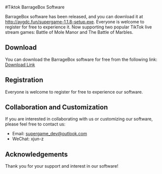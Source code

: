#Tiktok BarrageBox Software

BarrageBox software has been released, and you can download it at http://aygdc.fun/supergame-1.1.8-setup.exe. Everyone is welcome to register for free to experience it. Now supporting two popular TikTok live stream games: Battle of Mole Manor and The Battle of Marbles.

## Download

You can download the BarrageBox software for free from the following link: [Download Link](http://aygdc.fun/supergame-1.1.8-setup.exe)

## Registration

Everyone is welcome to register for free to experience our software.

## Collaboration and Customization

If you are interested in collaborating with us or customizing our software, please feel free to contact us:

- Email: supergame_dev@outlook.com
- WeChat: xjun-z

## Acknowledgements

Thank you for your support and interest in our software!
